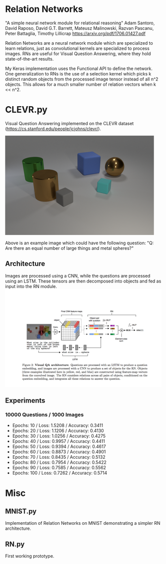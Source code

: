 # Relation Networks
"A simple neural network module for relational reasoning"
Adam Santoro, David Raposo, David G.T. Barrett, Mateusz Malinowski, Razvan Pascanu, Peter Battaglia, Timothy Lillicrap
https://arxiv.org/pdf/1706.01427.pdf

Relation Networks are a neural network module which are specialized to learn relations, just as convolutional kernels are specialized to process images. RNs are useful for Visual Question Answering, where they hold state-of-the-art results.

My Keras implementation uses the Functional API to define the network.  One generalization to RNs is the use of a selection kernel which picks k distinct random objects from the processed image tensor instead of all n^2 objects.  This allows for a much smaller number of relation vectors when k << n^2.

# CLEVR.py
Visual Question Answering implemented on the CLEVR dataset (https://cs.stanford.edu/people/jcjohns/clevr/).

![Alt text](VQA.png?raw=true "Title")

Above is an example image which could have the following question: "Q: Are there an equal number of large things and metal spheres?"

## Architecture
Images are processed using a CNN, while the questions are processed using an LSTM.  These tensors are then decomposed into objects and fed as input into the RN module.
![Alt text](CLEVR.png?raw=true "Title")

## Experiments
### 10000 Questions / 1000 Images
* Epochs: 10 / Loss: 1.5208 / Accuracy: 0.3411
* Epochs: 20 / Loss: 1.1206 / Accuracy: 0.4130
* Epochs: 30 / Loss: 1.0256 / Accuracy: 0.4275
* Epochs: 40 / Loss: 0.9957 / Accuracy: 0.4411
* Epochs: 50 / Loss: 0.9394 / Accuracy: 0.4617
* Epochs: 60 / Loss: 0.8873 / Accuracy: 0.4901
* Epochs: 70 / Loss: 0.8435 / Accuracy: 0.5132
* Epochs: 80 / Loss: 0.7954 / Accuracy: 0.5422
* Epochs: 90 / Loss: 0.7585 / Accuracy: 0.5562
* Epochs: 100 / Loss: 0.7262 / Accuracy: 0.5714

# Misc
## MNIST.py
Implementation of Relation Networks on MNIST demonstrating a simpler RN architecture.

## RN.py
First working prototype.
